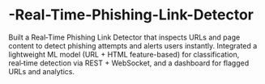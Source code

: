 # -Real-Time-Phishing-Link-Detector
Built a Real‑Time Phishing Link Detector that inspects URLs and page content to detect phishing attempts and alerts users instantly. Integrated a lightweight ML model (URL + HTML feature-based) for classification, real‑time detection via REST + WebSocket, and a dashboard for flagged URLs and analytics.
